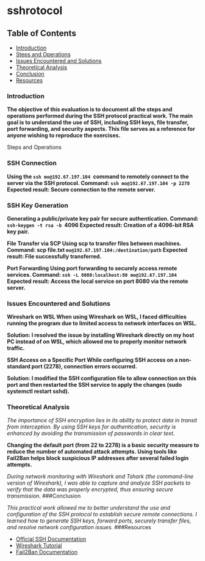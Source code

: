 #                            sshrotocol 
##                          Table of Contents

-   [Introduction](#introduction)
-   [Steps and Operations](#steps-and-operations)
-   [Issues Encountered and Solutions](#issues-and-encountered-and-solutions)
-   [Theoretical Analysis](#theoretical-analysis)
-   [Conclusion](#conclusion)
-   [Resources](#resources)

###  Introduction

**The objective of this evaluation is to document all the steps and operations performed during the SSH protocol practical work. The main goal is to understand the use of SSH, including SSH keys, file transfer, port forwarding, and security aspects. This file serves as a reference for anyone wishing to reproduce the exercises.**

Steps and Operations

###     SSH Connection 
**Using the `ssh mo@192.67.197.104 `command to remotely connect to the server via the SSH protocol.
        Command: `ssh mo@192.67.197.104 -p 2278`
        Expected result: Secure connection to the remote server.**

###    SSH Key Generation
**Generating a public/private key pair for secure authentication.
        Command: `ssh-keygen -t rsa -b `4096
        Expected result: Creation of a 4096-bit RSA key pair.**

 **File Transfer via SCP
    Using scp to transfer files between machines.
        Command: scp file.txt `mo@192.67.197.104:/destination/path`
        Expected result: File successfully transferred.**

   **Port Forwarding
    Using port forwarding to securely access remote services.
        Command: `ssh -L 8080:localhost:80 mo@192.67.197.104`
        Expected result: Access the local service on port 8080 via the remote server.**

### Issues Encountered and Solutions

**Wireshark on WSL
    When using Wireshark on WSL, I faced difficulties running the program due to limited access to network interfaces on WSL.**

**Solution: I resolved the issue by installing Wireshark directly on my host PC instead of on WSL, which allowed me to properly monitor network traffic.**

**SSH Access on a Specific Port
    While configuring SSH access on a non-standard port (2278), connection errors occurred.**

**Solution: I modified the SSH configuration file to allow connection on this port and then restarted the SSH service to apply the changes (sudo systemctl restart sshd).**

### Theoretical Analysis



*The importance of SSH encryption lies in its ability to protect data in transit from interception. By using SSH keys for authentication, security is enhanced by avoiding the transmission of passwords in clear text.*

**Changing the default port (from 22 to 2278) is a basic security measure to reduce the number of automated attack attempts.
    Using tools like Fail2Ban helps block suspicious IP addresses after several failed login attempts.**

*During network monitoring with Wireshark and Tshark (the command-line version of Wireshark), I was able to capture and analyze SSH packets to verify that the data was properly encrypted, thus ensuring secure transmission.*
###Conclusion

*This practical work allowed me to better understand the use and configuration of the SSH protocol to establish secure remote connections. I learned how to generate SSH keys, forward ports, securely transfer files, and resolve network configuration issues.*
###Resources

-    [Official SSH Documentation](https://www.openssh.com)
-    [ Wireshark Tutorial](https://www.wireshark.org)
-    [Fail2Ban Documentation](https://www.ubuntu-fr.org)
